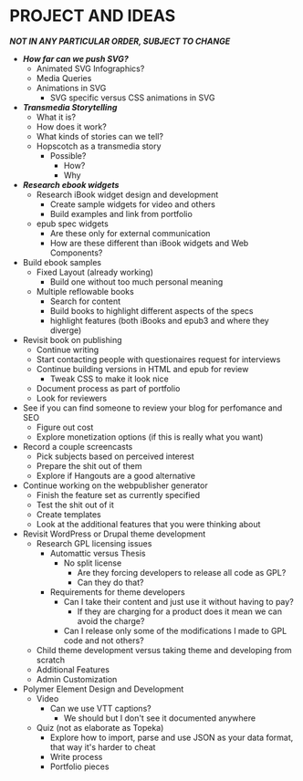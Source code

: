 # PROJECT AND IDEAS

***NOT IN ANY PARTICULAR ORDER, SUBJECT TO CHANGE***

* ***How far can we push SVG?***
  * Animated SVG Infographics?
  * Media Queries
  * Animations in SVG
    * SVG specific versus CSS animations in SVG
* ***Transmedia Storytelling***
  * What it is?
  * How does it work?
  * What kinds of stories can we tell?
  * Hopscotch as a transmedia story
    * Possible?
      * How?
      * Why
* ***Research ebook widgets***
  * Research iBook widget design and development
    * Create sample widgets for video and others
    * Build examples and link from portfolio
  * epub spec widgets
    * Are these only for external communication
    * How are these different than iBook widgets and Web Components?
* Build ebook samples
  * Fixed Layout (already working)
    * Build one without too much personal meaning
  * Multiple reflowable books
    * Search for content
    * Build books to highlight different aspects of the specs
    * highlight features (both iBooks and epub3 and where they diverge)
* Revisit book on publishing
    * Continue writing
    * Start contacting people with questionaires request for interviews
    * Continue building versions in HTML and epub for review
      * Tweak CSS to make it look nice
    * Document process as part of portfolio
    * Look for reviewers
* See if you can find someone to review your blog for perfomance and SEO
    * Figure out cost
    * Explore monetization options (if this is really what you want)
* Record a couple screencasts
    * Pick subjects based on perceived interest
    * Prepare the shit out of them
    * Explore if Hangouts are a good alternative
* Continue working on the webpublisher generator
    * Finish the feature set as currently specified
    * Test the shit out of it
    * Create templates
    * Look at the additional features that you were thinking about
* Revisit WordPress or Drupal theme development
  * Research GPL licensing issues
    * Automattic versus Thesis
      * No split license
        * Are they forcing developers to release all code as GPL?
        * Can they do that?
    * Requirements for theme developers
      * Can I take their content and just use it without having to pay?
        * If they are charging for a product does it mean we can avoid the charge?
      * Can I release only some of the modifications I made to GPL code and not others?
  * Child theme development versus taking theme and developing from scratch
  * Additional Features
  * Admin Customization
* Polymer Element Design and Development
  * Video
    * Can we use VTT captions?
      * We should but I don't see it documented anywhere
  * Quiz (not as elaborate as Topeka)
    * Explore how to import, parse and use JSON as your data format, that way it's harder to cheat
    * Write process
    * Portfolio pieces
